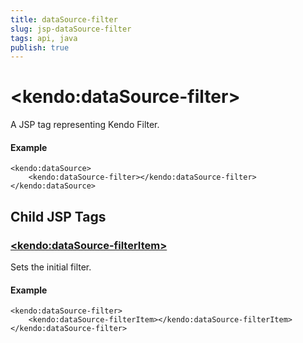 ```yaml
---
title: dataSource-filter
slug: jsp-dataSource-filter
tags: api, java
publish: true
---
```


# \<kendo:dataSource-filter\>
A JSP tag representing Kendo Filter.

#### Example
    <kendo:dataSource>
        <kendo:dataSource-filter></kendo:dataSource-filter>
    </kendo:dataSource>


## Child JSP Tags

### [\<kendo:dataSource-filterItem\>](/api/wrappers/jsp/datasource/filteritem)

Sets the initial filter.

#### Example

    <kendo:dataSource-filter>
        <kendo:dataSource-filterItem></kendo:dataSource-filterItem>
    </kendo:dataSource-filter>
 

